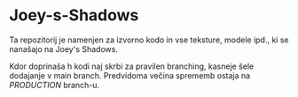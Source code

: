 # Joey-s-Shadows

Ta repozitorij je namenjen za izvorno kodo in vse teksture, modele ipd., ki se nanašajo na Joey's Shadows.

Kdor doprinaša h kodi naj skrbi za pravilen branching, kasneje šele dodajanje v main branch. Predvidoma večina sprememb ostaja na *PRODUCTION* branch-u.
